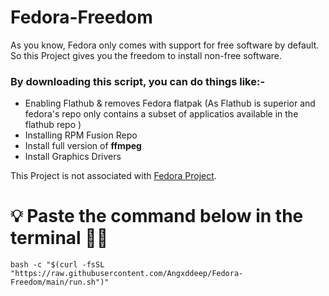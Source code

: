 # Fedora-Freedom

As you know, Fedora only comes with support for free software by default. So this Project gives you the freedom to install non-free software. 


### By downloading this script, you can do things like:-

- Enabling Flathub & removes Fedora flatpak (As Flathub is superior and fedora's repo only contains a subset of applicatios available in the flathub repo )
- Installing RPM Fusion Repo
- Install full version of **ffmpeg**
- Install Graphics Drivers


This Project is not associated with [Fedora Project](https://fedoraproject.org/).

# 💡 Paste the command below in the terminal 🧑‍💻

```
bash -c "$(curl -fsSL "https://raw.githubusercontent.com/Angxddeep/Fedora-Freedom/main/run.sh")"
```





